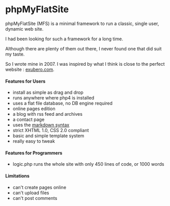phpMyFlatSite
=============

phpMyFlatSite (MFS) is a minimal framework to run a classic, single user, dynamic web site.

I had been looking for such a framework for a long time.

Although there are plenty of them out there, I never found one that did suit my taste.

So I wrote mine in 2007. I was inspired by what I think is close to the perfect website : [exubero.com](http://exubero.com).

#### Features for Users

- install as simple as drag and drop
- runs anywhere where php4 is installed
- uses a flat file database, no DB engine required
- online pages edition
- a blog with rss feed and archives
- a contact page
- uses the [markdown syntax](http://daringfireball.net/projects/markdown/syntax)
- strict XHTML 1.0, CSS 2.0 compliant
- basic and simple template system
- really easy to tweak

#### Features for Programmers

- logic.php runs the whole site with only 450 lines of code, or 1000 words

#### Limitations

- can't create pages online
- can't upload files
- can't post comments
 